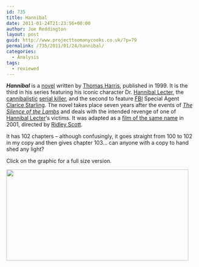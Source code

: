 ```yaml
---
id: 735
title: Hannibal
date: 2011-01-24T21:23:56+00:00
author: Joe Reddington
layout: post
guid: http://www.projecttoomanycooks.co.uk/?p=79
permalink: /735/2011/01/24/hannibal/
categories:
  - Analysis
tags:
  - reviewed
---
```

_**Hannibal**_ is a [novel](http://en.wikipedia.org/wiki/Novel "Novel") written by [Thomas Harris](http://en.wikipedia.org/wiki/Thomas_Harris "Thomas Harris"), published in 1999. It is the third in his series featuring his iconic character Dr. [Hannibal Lecter](http://en.wikipedia.org/wiki/Hannibal_Lecter "Hannibal Lecter"), the [cannibalistic](http://en.wikipedia.org/wiki/Cannibal "Cannibal") [serial killer](http://en.wikipedia.org/wiki/Serial_killer "Serial killer"), and the second to feature [FBI](http://en.wikipedia.org/wiki/FBI "FBI") Special Agent [Clarice Starling](http://en.wikipedia.org/wiki/Clarice_Starling "Clarice Starling"). The novel takes place seven years after the events of _[The Silence of the Lambs](http://en.wikipedia.org/wiki/The_Silence_of_the_Lambs_%28novel%29 "The Silence of the Lambs (novel)")_ and deals with the intended revenge of one of [Hannibal Lecter](http://en.wikipedia.org/wiki/Hannibal_Lecter "Hannibal Lecter")&#8216;s victims. It was adapted as a [film of the same name](http://en.wikipedia.org/wiki/Hannibal_%28film%29 "Hannibal (film)") in 2001, directed by [Ridley Scott](http://en.wikipedia.org/wiki/Ridley_Scott "Ridley Scott").

It has 102 chapters &#8211; although confusingly, it goes straight from 100 to 102 in my copy and then gives chapter 103&#8230; can anyone with a copy to hand shed any light?

Click on the graphic for a full size version.

[<img loading="lazy" class="aligncenter size-full wp-image-6662" src="http://joereddington.com/wp-content/uploads/2011/01/Dendrogram-6.png" alt="" width="480" height="240" srcset="https://joereddington.com/wp-content/uploads/2011/01/Dendrogram-6.png 480w, https://joereddington.com/wp-content/uploads/2011/01/Dendrogram-6-300x150.png 300w" sizes="(max-width: 480px) 100vw, 480px" />](http://joereddington.com/wp-content/uploads/2011/01/Dendrogram-6.png)